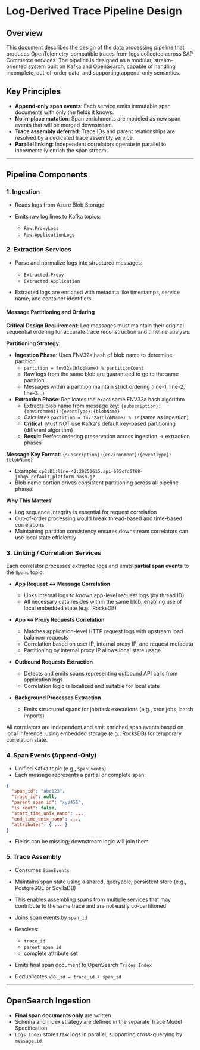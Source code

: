 # Log-Derived Trace Pipeline Design

## Overview

This document describes the design of the data processing pipeline that produces OpenTelemetry-compatible traces from logs collected across SAP Commerce services. The pipeline is designed as a modular, stream-oriented system built on Kafka and OpenSearch, capable of handling incomplete, out-of-order data, and supporting append-only semantics.

## Key Principles

* **Append-only span events**: Each service emits immutable span documents with only the fields it knows.
* **No in-place mutation**: Span enrichments are modeled as new span events that will be merged downstream.
* **Trace assembly deferred**: Trace IDs and parent relationships are resolved by a dedicated trace assembly service.
* **Parallel linking**: Independent correlators operate in parallel to incrementally enrich the span stream.

---

## Pipeline Components

### 1. Ingestion

* Reads logs from Azure Blob Storage
* Emits raw log lines to Kafka topics:

  * `Raw.ProxyLogs`
  * `Raw.ApplicationLogs`

### 2. Extraction Services

* Parse and normalize logs into structured messages:

  * `Extracted.Proxy`
  * `Extracted.Application`
* Extracted logs are enriched with metadata like timestamps, service name, and container identifiers

#### Message Partitioning and Ordering

**Critical Design Requirement**: Log messages must maintain their original sequential ordering for accurate trace reconstruction and timeline analysis.

**Partitioning Strategy**:
- **Ingestion Phase**: Uses FNV32a hash of blob name to determine partition
  - `partition = fnv32a(blobName) % partitionCount`
  - Raw logs from the same blob are guaranteed to go to the same partition
  - Messages within a partition maintain strict ordering (line-1, line-2, line-3...)
- **Extraction Phase**: Replicates the exact same FNV32a hash algorithm
  - Extracts blob name from message key: `{subscription}:{environment}:{eventType}:{blobName}`
  - Calculates `partition = fnv32a(blobName) % 12` (same as ingestion)
  - **Critical**: Must NOT use Kafka's default key-based partitioning (different algorithm)
  - **Result**: Perfect ordering preservation across ingestion → extraction phases

**Message Key Format**: `{subscription}:{environment}:{eventType}:{blobName}`
- Example: `cp2:D1:line-42:20250615.api-695cfd5f68-jmhq5_default_platform-hash.gz`
- Blob name portion drives consistent partitioning across all pipeline phases

**Why This Matters**:
- Log sequence integrity is essential for request correlation
- Out-of-order processing would break thread-based and time-based correlations
- Maintaining partition consistency ensures downstream correlators can use local state efficiently

### 3. Linking / Correlation Services

Each correlator processes extracted logs and emits **partial span events** to the `Spans` topic:

* **App Request ↔ Message Correlation**

  * Links internal logs to known app-level request logs (by thread ID)
  * All necessary data resides within the same blob, enabling use of local embedded state (e.g., RocksDB)

* **App ↔ Proxy Requests Correlation**

  * Matches application-level HTTP request logs with upstream load balancer requests
  * Correlation based on user IP, internal proxy IP, and request metadata
  * Partitioning by internal proxy IP allows local state usage

* **Outbound Requests Extraction**

  * Detects and emits spans representing outbound API calls from application logs
  * Correlation logic is localized and suitable for local state

* **Background Processes Extraction**

  * Emits structured spans for job/task executions (e.g., cron jobs, batch imports)

All correlators are independent and emit enriched span events based on local inference, using embedded storage (e.g., RocksDB) for temporary correlation state.

### 4. Span Events (Append-Only)

* Unified Kafka topic (e.g., `SpanEvents`)
* Each message represents a partial or complete span:

```json
{
  "span_id": "abc123",
  "trace_id": null,
  "parent_span_id": "xyz456",
  "is_root": false,
  "start_time_unix_nano": ...,
  "end_time_unix_nano": ...,
  "attributes": { ... }
}
```

* Fields can be missing; downstream logic will join them

### 5. Trace Assembly

* Consumes `SpanEvents`
* Maintains span state using a shared, queryable, persistent store (e.g., PostgreSQL or ScyllaDB)
* This enables assembling spans from multiple services that may contribute to the same trace and are not easily co-partitioned
* Joins span events by `span_id`
* Resolves:

  * `trace_id`
  * `parent_span_id`
  * complete attribute set
* Emits final span document to OpenSearch `Traces Index`
* Deduplicates via `_id = trace_id + span_id`

---

## OpenSearch Ingestion

* **Final span documents only** are written
* Schema and index strategy are defined in the separate Trace Model Specification
* `Logs Index` stores raw logs in parallel, supporting cross-querying by `message.id`
